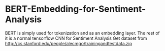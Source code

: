 # BERT-Embedding-for-Sentiment-Analysis

BERT is simply used for tokenization and as an embedding layer. The rest of it is a normal tensorflow CNN for Sentiment Analysis
Get dataset from http://cs.stanford.edu/people/alecmgo/trainingandtestdata.zip
